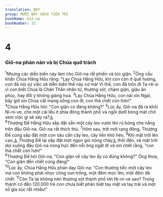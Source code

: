 ```yaml
---
translation: BDY
group: MƯỜI BẢY SÁCH TIÊN TRI
bookName: Giô-na 
bookNumber: 32
---
```


<div class="title"><h1>4</h1><h3>Giô-na phàn nàn và bị Chúa quở trách</h3></div>
<span class="verse gion_4_1"><sup>1</sup>Nhưng các diễn biến này làm cho Giô-na rất phiền và tức giận. </span>
<span class="verse gion_4_2"><sup>2</sup>Ông cầu khẩn Chúa Hằng Hữu rằng: &#34;Lạy Chúa Hằng Hữu, khi con còn ở quê hương, con đã nói sự việc sẽ diễn biến thế này cơ mà! Vì thế, con đã trốn đi Ta-rê-si vì con biết Chúa là Chân Thần nhân từ, thương xót, chậm giận, giàu ân phúc, hay đổi ý không giáng họa. </span>
<span class="verse gion_4_3"><sup>3</sup>Lạy Chúa Hằng Hữu, con nài xin Ngài, bây giờ xin Chúa cất mạng sống con đi, con thà chết còn hơn!&#34;<br/></span>
<span class="verse gion_4_4"><sup>4</sup>Chúa Hằng Hữu hỏi: &#34;Con giận có đáng không?&#34; </span>
<span class="verse gion_4_5"><sup>5</sup>Lúc ấy, Giô-na đã ra khỏi Ni-ni-ve, che một cái lều ở phía đông thành phố và ngồi dưới bóng mát chờ xem viộc gì sẽ xảy ra?<a href="#" data-toggle="tooltip" data-placement="bottom" title="Nt xảy ra trong thành phố">⚓</a><br/></span>
<span class="verse gion_4_6"><sup>6</sup>Thượng Đế Hằng Hữu sắp đặt sẵn một cây leo vươn lên rủ bóng che nắng trên đầu Giô-na. Giô-na rất thích thú. </span>
<span class="verse gion_4_7"><sup>7</sup>Hôm sau, trời mới rạng đông, Thượng Đế cũng sắp đặt một con sâu cắn cây leo, cây liền khô héo. </span>
<span class="verse gion_4_8"><sup>8</sup>Khi mặt trời lên cao,<a href="#" data-toggle="tooltip" data-placement="bottom" title=" Nt chiếu sáng">⚓</a> Thượng Đế lại sắp đặt một ngọn gió nóng cháy<a href="#" data-toggle="tooltip" data-placement="bottom" title="Nt gió từ phương đông">⚓</a> thổi đến, và mặt trời dọi xuống đầu Giô-na nóng hực đến nỗi ông ngất đi và xin chết rằng, &#34;con thà chết còn hơn!&#34;<br/></span>
<span class="verse gion_4_9"><sup>9</sup>Thượng Đế hỏi Giô-na, &#34;Con giận về cây leo ấy có đúng không?&#34; Ông thưa, &#34;Con giận đến chết cũng đáng!&#34;<br/></span>
<span class="verse gion_4_10"><sup>10</sup>Lúc ấy, Chúa Hằng Hữu phán dạy Giô-na: &#34;Con thương tiếc một cây leo mà con không phải nhọc công vun trồng, một đêm mọc lên, một đêm đã chết. </span>
<span class="verse gion_4_11"><sup>11</sup>Còn Ta lại không nên thương xót thành phố lớn Ni-ni-ve sao? Trong thành có đến 120.000 trẻ con chưa biết phân biệt tay mặt và tay trái và một số gia súc rất nhiều!&#34;</span>
